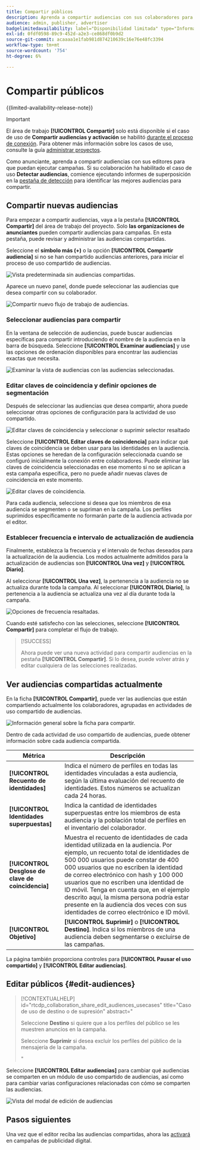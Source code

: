 ```yaml
---
title: Compartir públicos
description: Aprenda a compartir audiencias con sus colaboradores para campañas publicitarias.
audience: admin, publisher, advertiser
badgelimitedavailability: label="Disponibilidad limitada" type="Informative" url="https://helpx.adobe.com/es/legal/product-descriptions/real-time-customer-data-platform-collaboration.html newtab=true"
exl-id: 0fdf0598-89c9-452d-a2e3-ce868df0b9d2
source-git-commit: acaaaa1e1fab981d874210639c16e76e48fc3394
workflow-type: tm+mt
source-wordcount: '754'
ht-degree: 6%

---
```


# Compartir públicos

{{limited-availability-release-note}}

>[!IMPORTANT]
>
>El área de trabajo **[!UICONTROL Compartir]** solo está disponible si el caso de uso de **Compartir audiencias y activación** se habilitó [durante el proceso de conexión](../connect/establishing-connections.md#connection-settings). Para obtener más información sobre los casos de uso, consulte la guía [administrar proyectos](./manage-projects.md#project-use-cases).

Como anunciante, aprenda a compartir audiencias con sus editores para que puedan ejecutar campañas. Si su colaboración ha habilitado el caso de uso **Detectar audiencias**, comience ejecutando informes de superposición en la [pestaña de detección](/help/guide/collaborate/discover.md) para identificar las mejores audiencias para compartir.

## Compartir nuevas audiencias

Para empezar a compartir audiencias, vaya a la pestaña **[!UICONTROL Compartir]** del área de trabajo del proyecto. Solo **las organizaciones de anunciantes** pueden compartir audiencias para campañas. En esta pestaña, puede revisar y administrar las audiencias compartidas.

Seleccione el **símbolo más (+)** o la opción **[!UICONTROL Compartir audiencia]** si no se han compartido audiencias anteriores, para iniciar el proceso de uso compartido de audiencias.

![Vista predeterminada sin audiencias compartidas.](/help/assets/collaborate/share/share-new-audiences.png)

Aparece un nuevo panel, donde puede seleccionar las audiencias que desea compartir con su colaborador.

![Compartir nuevo flujo de trabajo de audiencias.](/help/assets/collaborate/share/share-audiences-workflow.png)

### Seleccionar audiencias para compartir

En la ventana de selección de audiencias, puede buscar audiencias específicas para compartir introduciendo el nombre de la audiencia en la barra de búsqueda. Seleccione **[!UICONTROL Examinar audiencias]** y use las opciones de ordenación disponibles para encontrar las audiencias exactas que necesita.

![Examinar la vista de audiencias con las audiencias seleccionadas.](/help/assets/collaborate/share/browse-audiences-view.png)

### Editar claves de coincidencia y definir opciones de segmentación

Después de seleccionar las audiencias que desea compartir, ahora puede seleccionar otras opciones de configuración para la actividad de uso compartido.

![Editar claves de coincidencia y seleccionar o suprimir selector resaltado](/help/assets/collaborate/share/match-keys-and-targeting.png)

Seleccione **[!UICONTROL Editar claves de coincidencia]** para indicar qué claves de coincidencia se deben usar para las identidades en la audiencia. Estas opciones se heredan de la configuración seleccionada cuando se configuró inicialmente la conexión entre colaboradores. Puede eliminar las claves de coincidencia seleccionadas en ese momento si no se aplican a esta campaña específica, pero no puede añadir nuevas claves de coincidencia en este momento.

![Editar claves de coincidencia.](/help/assets/collaborate/share/update-match-keys.png)

Para cada audiencia, seleccione si desea que los miembros de esa audiencia se segmenten o se supriman en la campaña. Los perfiles suprimidos específicamente no formarán parte de la audiencia activada por el editor.

### Establecer frecuencia e intervalo de actualización de audiencia

Finalmente, establezca la frecuencia y el intervalo de fechas deseados para la actualización de la audiencia. Los modos actualmente admitidos para la actualización de audiencias son **[!UICONTROL Una vez]** y **[!UICONTROL Diario]**.

Al seleccionar **[!UICONTROL Una vez]**, la pertenencia a la audiencia no se actualiza durante toda la campaña. Al seleccionar **[!UICONTROL Diario]**, la pertenencia a la audiencia se actualiza una vez al día durante toda la campaña.

![Opciones de frecuencia resaltadas.](/help/assets/collaborate/share/audience-refresh-frequency.png)

Cuando esté satisfecho con las selecciones, seleccione **[!UICONTROL Compartir]** para completar el flujo de trabajo.

>[!SUCCESS]
>
>Ahora puede ver una nueva actividad para compartir audiencias en la pestaña **[!UICONTROL Compartir]**. Si lo desea, puede volver atrás y editar cualquiera de las selecciones realizadas.

## Ver audiencias compartidas actualmente

En la ficha **[!UICONTROL Compartir]**, puede ver las audiencias que están compartiendo actualmente los colaboradores, agrupadas en actividades de uso compartido de audiencias.

![Información general sobre la ficha para compartir.](/help/assets/collaborate/share/share-tab-overview.png)

<!--

The banner at the top of the page shows figures across all audience sharing activities. 

![The hero banner in the sharing tab.](/help/assets/collaborate/share/share-hero-banner.png)


|Metric | Description |
|---------|----------|
| **[!UICONTROL Shared audiences]** | Indicates the number of audiences shared between collaborators in this project, across all audience sharing modules. |
| **[!UICONTROL Estimated addressable reach]** | Indicates the approximate number of profiles that you can reach across all the audiences that are currently shared in the project. [TODO: ADD INFORMATION ABOUT HOW THIS IS CALCULATED] |
| **[!UICONTROL Target identities]** | The number of identities across all audiences shared in this project for which you selected to target the profiles. |
| **[!UICONTROL Suppress identities]** | The number of identities across all audiences shared in this project for which you selected to suppress the profiles and thereby not target them in campaigns. |

-->

Dentro de cada actividad de uso compartido de audiencias, puede obtener información sobre cada audiencia compartida.

| Métrica | Descripción |
|---------|----------|
| **[!UICONTROL Recuento de identidades]** | Indica el número de perfiles en todas las identidades vinculadas a esta audiencia, según la última evaluación del recuento de identidades. Estos números se actualizan cada 24 horas. |
| **[!UICONTROL Identidades superpuestas]** | Indica la cantidad de identidades superpuestas entre los miembros de esta audiencia y la población total de perfiles en el inventario del colaborador. |
| **[!UICONTROL Desglose de clave de coincidencia]** | Muestra el recuento de identidades de cada identidad utilizada en la audiencia. Por ejemplo, un recuento total de identidades de 500 000 usuarios puede constar de 400 000 usuarios que no escriben la identidad de correo electrónico con hash y 100 000 usuarios que no escriben una identidad de ID móvil. Tenga en cuenta que, en el ejemplo descrito aquí, la misma persona podría estar presente en la audiencia dos veces con sus identidades de correo electrónico e ID móvil. |
| **[!UICONTROL Objetivo]** | **[!UICONTROL Suprimir]** o **[!UICONTROL Destino]**. Indica si los miembros de una audiencia deben segmentarse o excluirse de las campañas. |

La página también proporciona controles para **[!UICONTROL Pausar el uso compartido]** y **[!UICONTROL Editar audiencias]**.

## Editar públicos {#edit-audiences}

>[!CONTEXTUALHELP]
>id="rtcdp_collaboration_share_edit_audiences_usecases"
>title="Caso de uso de destino o de supresión"
>abstract="<p>Seleccione **Destino** si quiere que a los perfiles del público se les muestren anuncios en la campaña.</p> <p>Seleccione **Suprimir** si desea excluir los perfiles del público de la mensajería de la campaña.</p>"

Seleccione **[!UICONTROL Editar audiencias]** para cambiar qué audiencias se comparten en un módulo de uso compartido de audiencias, así como para cambiar varias configuraciones relacionadas con cómo se comparten las audiencias.

![Vista del modal de edición de audiencias](/help/assets/collaborate/share/edit-audiences-modal.png)

<!--

Search for audiences that you want to add to the sharing module. 

For each audience, you can select whether you'd like to target or suppress those profiles in campaigns. 

To remove an audience from the sharing module, select the trash can icon [TODO: add spectrum icon and folder].

Select how often you would like the audience membership to be refreshed and the date range within which you want the membership of the audience to be refreshed. 

TODO: are there any limitations for frequency in the M1 release?

-->

## Pasos siguientes

Una vez que el editor reciba las audiencias compartidas, ahora las [activará](/help/guide/collaborate/activate.md) en campañas de publicidad digital.
